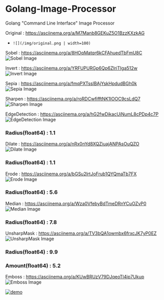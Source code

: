# Golang-Image-Processor
Golang "Command Line Interface" Image Processor

Original : https://asciinema.org/a/M7Manb8GEKuZ5O1BzzKXzkAG
- `![](/img/original.png | width=100)`

Sobel : https://asciinema.org/a/8HOqMatqr6kCFAhuedTbFmU8C
![Sobel Image](/img/Sobel.jpeg)

Invert : https://asciinema.org/a/YRFUPURGp6Qp6ZIriTIga512w
![Invert Image](/img/Invert.jpeg)

Sepia : https://asciinema.org/a/fmqPXTsslBAjYskHpdudBGh0k
![Sepia Image](/img/Sepia.jpeg)

Sharpen : https://asciinema.org/a/roRDCwfifftNK1IOOC9csLdQ7
![Sharpen Image](/img/Sharpen.jpeg)

EdgeDetection : https://asciinema.org/a/hG2fwDikacUiNumL8cPDp4c7P
![EdgeDetection Image](/img/EdgeDetection.jpeg)
### Radius(float64) : 1.1


Dilate : https://asciinema.org/a/nRx0nYd8XQZiuajANPAsOuQZO
![Dilate Image](/img/Dilate.jpeg)
### Radius(float64) : 1.1

Erode : https://asciinema.org/a/bGSu2lrtJoFrub1QYQmaTb7FX
![Erode Image](/img/Erode.jpeg)
### Radius(float64) : 5.6

Median : https://asciinema.org/a/Wza0VfebyBdTmeDRnYCuOZvP0
![Median Image](/img/Median.jpeg)
### Radius(float64) : 7.8

UnsharpMask : https://asciinema.org/a/TV3bQA1owmbx6frxcJK7yP0EZ
![UnsharpMask Image](/img/UnsharpMask.jpeg)
### Radius(float64) : 9.9
### Amount(float64) : 5.2

Emboss : https://asciinema.org/a/KUwBRUzV79DJqeoTl4ip7Ukup
![Emboss Image](/img/Emboss.jpeg)


[![demo](https://asciinema.org/a/M7Manb8GEKuZ5O1BzzKXzkAGE.png)](https://asciinema.org/a/M7Manb8GEKuZ5O1BzzKXzkAGE?autoplay=1)
